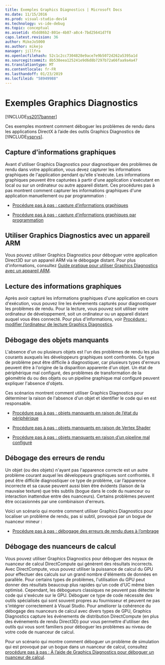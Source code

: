 ```yaml
---
title: Exemples Graphics Diagnostics | Microsoft Docs
ms.date: 11/15/2016
ms.prod: visual-studio-dev14
ms.technology: vs-ide-debug
ms.topic: conceptual
ms.assetid: 45dd86b2-801e-4b07-a8c4-7bd25641d7f8
caps.latest.revision: 36
author: MikeJo5000
ms.author: mikejo
manager: jillfra
ms.openlocfilehash: 52c1c2cc7304828e9ace7e9b5072d262a5395a1d
ms.sourcegitcommit: 8b538eea125241e9d6d8b7297b72a66faa9a4a47
ms.translationtype: MT
ms.contentlocale: fr-FR
ms.lasthandoff: 01/23/2019
ms.locfileid: "58949988"
---
```

# <a name="graphics-diagnostics-examples"></a>Exemples Graphics Diagnostics
[!INCLUDE[vs2017banner](../includes/vs2017banner.md)]

Ces exemples montrent comment déboguer les problèmes de rendu dans les applications DirectX à l’aide des outils Graphics Diagnostics de [!INCLUDE[vsprvs](../includes/vsprvs-md.md)].  
  
## <a name="capturing-graphics-information"></a>Capture d'informations graphiques  
 Avant d'utiliser Graphics Diagnostics pour diagnostiquer des problèmes de rendu dans votre application, vous devez capturer les informations graphiques de l'application pendant qu'elle s'exécute. Les informations graphiques peuvent être capturées à partir d'une application s'exécutant en local ou sur un ordinateur ou autre appareil distant. Ces procédures pas à pas montrent comment capturer les informations graphiques d'une application manuellement ou par programmation :  
  
-   [Procédure pas à pas : capture d’informations graphiques](../debugger/walkthrough-capturing-graphics-information.md)  
  
-   [Procédure pas à pas : capture d’informations graphiques par programmation](../debugger/walkthrough-capturing-graphics-information-programmatically.md)  
  
## <a name="use-graphics-diagnostics-with-an-arm-based-device"></a>Utiliser Graphics Diagnostics avec un appareil ARM  
 Vous pouvez utiliser Graphics Diagnostics pour déboguer votre application Direct3D sur un appareil ARM via le débogage distant. Pour plus d'informations, consultez [Guide pratique pour utiliser Graphics Diagnostics avec un appareil ARM](../debugger/how-to-use-graphics-diagnostics-with-an-arm-device.md).  
  
## <a name="playing-back-graphics-information"></a>Lecture des informations graphiques  
 Après avoir capturé les informations graphiques d'une application en cours d'exécution, vous pouvez lire les événements capturés pour diagnostiquer les problèmes de rendu. Pour la lecture, vous pouvez soit utiliser votre ordinateur de développement, soit un ordinateur ou un appareil distant auquel vous êtes connecté. Pour plus d'informations, voir [Procédure : modifier l’ordinateur de lecture Graphics Diagnostics](../debugger/how-to-change-the-graphics-diagnostics-playback-machine.md).  
  
## <a name="debugging-missing-objects"></a>Débogage des objets manquants  
 L'absence d'un ou plusieurs objets est l'un des problèmes de rendu les plus courants auxquels les développeurs graphiques sont confrontés. Ce type de problème peut être difficile à diagnostiquer, car plusieurs types d'erreurs peuvent être à l'origine de la disparition apparente d'un objet. Un état de périphérique mal configuré, des problèmes de transformation de la géométrie du ou des objets ou un pipeline graphique mal configuré peuvent expliquer l'absence d'objets.  
  
 Ces scénarios montrent comment utiliser Graphics Diagnostics pour déterminer la raison de l'absence d'un objet et identifier le code qui en est responsable.  
  
-   [Procédure pas à pas : objets manquants en raison de l’état du périphérique](../debugger/walkthrough-missing-objects-due-to-device-state.md)  
  
-   [Procédure pas à pas : objets manquants en raison de Vertex Shader](../debugger/walkthrough-missing-objects-due-to-vertex-shading.md)  
  
-   [Procédure pas à pas : objets manquants en raison d’un pipeline mal configuré](../debugger/walkthrough-missing-objects-due-to-misconfigured-pipeline.md)  
  
## <a name="debugging-rendering-errors"></a>Débogage des erreurs de rendu  
 Un objet (ou des objets) n'ayant pas l'apparence correcte est un autre problème courant auquel les développeurs graphiques sont confrontés. Il peut être difficile diagnostiquer ce type de problème, car l’apparence incorrecte et sa cause peuvent aussi bien être évidents (liaison de la mauvaise texture) que très subtils (bogue dans le code du nuanceur ou interaction inattendue entre des nuanceurs). Certains problèmes peuvent être occasionnés par une combinaison d'erreurs.  
  
 Voici un scénario qui montre comment utiliser Graphics Diagnostics pour localiser un problème de rendu, pas si subtil, provoqué par un bogue de nuanceur mineur :  
  
-   [Procédure pas à pas : débogage des erreurs de rendu dues à l’ombrage](../debugger/walkthrough-debugging-rendering-errors-due-to-shading.md)  
  
## <a name="debugging-compute-shaders"></a>Débogage des nuanceurs de calcul  
 Vous pouvez utiliser Graphics Diagnostics pour déboguer des noyaux de nuanceur de calcul DirectCompute qui génèrent des résultats incorrects. Avec DirectCompute, vous pouvez utiliser la puissance de calcul du GPU pour effectuer des calculs sur un grand nombre d'éléments de données en parallèle. Pour certains types de problèmes, l'utilisation du GPU peut donner des résultats beaucoup plus rapides qu'un code d'UC même bien optimisé. Cependant, les débogueurs classiques ne peuvent pas détecter le code qui s'exécute sur le GPU. Déboguer ce type de code nécessite des outils spécialisés qui sont souvent propres au fournisseur et peuvent ne pas s'intégrer correctement à Visual Studio. Pour améliorer la cohérence du débogage des nuanceurs de calcul avec divers types de GPU, Graphics Diagnostics capture les événements de distribution DirectCompute (en plus des événements de rendu Direct3D) pour vous permettre d'utiliser des outils qui vous sont familiers pour déboguer les problèmes au niveau de votre code de nuanceur de calcul.  
  
 Pour un scénario qui montre comment déboguer un problème de simulation qui est provoqué par un bogue dans un nuanceur de calcul, consultez [procédure pas à pas : À l’aide de Graphics Diagnostics pour déboguer un nuanceur de calcul](../debugger/walkthrough-using-graphics-diagnostics-to-debug-a-compute-shader.md).
